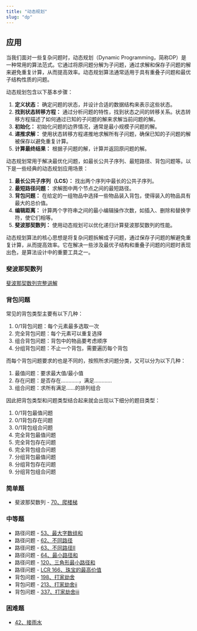 ```yaml
---
title: "动态规划"
slug: "dp"
---
```


## 应用

当我们面对一些复杂问题时，动态规划（Dynamic Programming，简称DP）是一种常用的算法范式。它通过将原问题分解为子问题，通过求解和保存子问题的解来避免重复计算，从而提高效率。动态规划算法通常适用于具有重叠子问题和最优子结构性质的问题。

动态规划包含以下基本步骤：

1. **定义状态：** 确定问题的状态，并设计合适的数据结构来表示这些状态。
2. **找到状态转移方程：** 通过分析问题的特性，找到状态之间的转移关系。状态转移方程描述了如何通过已知的子问题的解来求解当前问题的解。
3. **初始化：** 初始化问题的边界情况，通常是最小规模子问题的解。
4. **递推求解：** 使用状态转移方程递推地求解所有子问题，确保已知的子问题的解被保存以避免重复计算。
5. **计算最终结果：** 根据子问题的解，计算并返回原问题的解。

动态规划常用于解决最优化问题，如最长公共子序列、最短路径、背包问题等。以下是一些经典的动态规划应用场景：

1. **最长公共子序列（LCS）：** 找出两个序列中最长的公共子序列。
2. **最短路径问题：** 求解图中两个节点之间的最短路径。
3. **背包问题：** 在给定的一组物品中选择一些物品装入背包，使得装入的物品具有最大的总价值。
4. **编辑距离：** 计算两个字符串之间的最小编辑操作次数，如插入、删除和替换字符，使它们相等。
5. **斐波那契数列：** 使用动态规划可以优化递归计算斐波那契数列的性能。

动态规划算法的核心思想是将复杂问题拆解成子问题，通过保存子问题的解避免重复计算，从而提高效率。它在解决一些涉及最优子结构和重叠子问题的问题时表现出色，是算法设计中的重要工具之一。

### 斐波那契数列

[斐波那契数列完整讲解](https://labuladong.github.io/algo/di-ling-zh-bfe1b/dong-tai-g-1e688/#%E4%B8%80%E3%80%81%E6%96%90%E6%B3%A2%E9%82%A3%E5%A5%91%E6%95%B0%E5%88%97)

### 背包问题

常见的背包类型主要有以下几种：
1. 0/1背包问题：每个元素最多选取一次
2. 完全背包问题：每个元素可以重复选择
3. 组合背包问题：背包中的物品要考虑顺序
4. 分组背包问题：不止一个背包，需要遍历每个背包

而每个背包问题要求的也是不同的，按照所求问题分类，又可以分为以下几种：
1. 最值问题：要求最大值/最小值
2. 存在问题：是否存在…………，满足…………
3. 组合问题：求所有满足……的排列组合

因此把背包类型和问题类型结合起来就会出现以下细分的题目类型：
1. 0/1背包最值问题
2. 0/1背包存在问题
3. 0/1背包组合问题
4. 完全背包最值问题
5. 完全背包存在问题
6. 完全背包组合问题
7. 分组背包最值问题
8. 分组背包存在问题
9. 分组背包组合问题

### 简单题
* 斐波那契数列 - [70、爬楼梯](../leetcode/70爬楼梯)

### 中等题

* 路径问题 - [53、最大字数组和](../leetcode/53最大字数组和)
* 路径问题 - [62、不同路径](../leetcode/62不同路径)
* 路径问题 - [63、不同路径II](../leetcode/63不同路径ii)
* 路径问题 - [64、最小路径和](../leetcode/64最小路径和)
* 路径问题 - [120、三角形最小路径和](../leetcode/120三角形最小路径和)
* 路径问题 - [LCR 166、珠宝的最高价值](../leetcode/lcr166珠宝的最高价值)
* 背包问题 - [198、打家劫舍](../leetcode/198打家劫舍)
* 背包问题 - [213、打家劫舍ii](../leetcode/213打家劫舍ii)
* 背包问题 - [337、打家劫舍iii](../leetcode/337打家劫舍iii)

### 困难题

* [42、接雨水](../leetcode/42接雨水)
